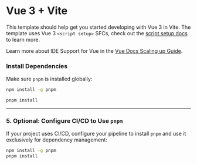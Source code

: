 # Vue 3 + Vite

This template should help get you started developing with Vue 3 in Vite. The template uses Vue 3 `<script setup>` SFCs, check out the [script setup docs](https://v3.vuejs.org/api/sfc-script-setup.html#sfc-script-setup) to learn more.

Learn more about IDE Support for Vue in the [Vue Docs Scaling up Guide](https://vuejs.org/guide/scaling-up/tooling.html#ide-support).

### Install Dependencies

Make sure `pnpm` is installed globally:

```bash
npm install -g pnpm
```

```bash
pnpm install
```

---

### 5. **Optional: Configure CI/CD to Use `pnpm`**

If your project uses CI/CD, configure your pipeline to install `pnpm` and use it exclusively for dependency management:

```bash
npm install -g pnpm
pnpm install
```

